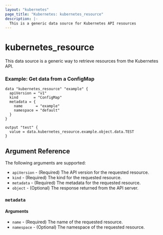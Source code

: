 ```yaml
---
layout: "kubernetes"
page_title: "Kubernetes: kubernetes_resource"
description: |-
  This is a generic data source for Kubernetes API resources
---
```


# kubernetes_resource

This data source is a generic way to retrieve resources from the Kubernetes API. 

### Example: Get data from a ConfigMap

```hcl
data "kubernetes_resource" "example" {
  apiVersion = "v1"
  kind       = "ConfigMap"
  metadata = {
    name      = "example"
    namespace = "default"
  }
}

output "test" {
  value = data.kubernetes_resource.example.object.data.TEST
}
```

## Argument Reference

The following arguments are supported:

* `apiVersion` - (Required) The API version for the requested resource.
* `kind` - (Required) The kind for the requested resource.
* `metadata` - (Required) The metadata for the requested resource.
* `object` - (Optional) The response returned from the API server.

### `metadata`

#### Arguments

* `name` - (Required) The name of the requested resource.
* `namespace` - (Optional) The namespace of the requested resource.


